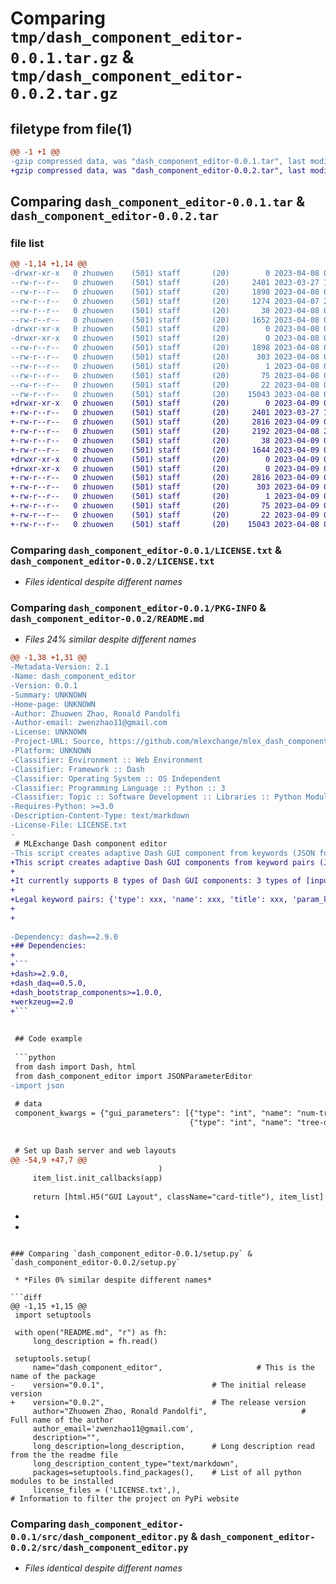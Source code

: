 # Comparing `tmp/dash_component_editor-0.0.1.tar.gz` & `tmp/dash_component_editor-0.0.2.tar.gz`

## filetype from file(1)

```diff
@@ -1 +1 @@
-gzip compressed data, was "dash_component_editor-0.0.1.tar", last modified: Sat Apr  8 00:35:32 2023, max compression
+gzip compressed data, was "dash_component_editor-0.0.2.tar", last modified: Sun Apr  9 00:11:19 2023, max compression
```

## Comparing `dash_component_editor-0.0.1.tar` & `dash_component_editor-0.0.2.tar`

### file list

```diff
@@ -1,14 +1,14 @@
-drwxr-xr-x   0 zhuowen    (501) staff       (20)        0 2023-04-08 00:35:32.923714 dash_component_editor-0.0.1/
--rw-r--r--   0 zhuowen    (501) staff       (20)     2401 2023-03-27 16:49:46.000000 dash_component_editor-0.0.1/LICENSE.txt
--rw-r--r--   0 zhuowen    (501) staff       (20)     1898 2023-04-08 00:35:32.923572 dash_component_editor-0.0.1/PKG-INFO
--rw-r--r--   0 zhuowen    (501) staff       (20)     1274 2023-04-07 23:27:26.000000 dash_component_editor-0.0.1/README.md
--rw-r--r--   0 zhuowen    (501) staff       (20)       38 2023-04-08 00:35:32.923764 dash_component_editor-0.0.1/setup.cfg
--rw-r--r--   0 zhuowen    (501) staff       (20)     1652 2023-04-08 00:35:09.000000 dash_component_editor-0.0.1/setup.py
-drwxr-xr-x   0 zhuowen    (501) staff       (20)        0 2023-04-08 00:35:32.922689 dash_component_editor-0.0.1/src/
-drwxr-xr-x   0 zhuowen    (501) staff       (20)        0 2023-04-08 00:35:32.923378 dash_component_editor-0.0.1/src/dash_component_editor.egg-info/
--rw-r--r--   0 zhuowen    (501) staff       (20)     1898 2023-04-08 00:35:32.000000 dash_component_editor-0.0.1/src/dash_component_editor.egg-info/PKG-INFO
--rw-r--r--   0 zhuowen    (501) staff       (20)      303 2023-04-08 00:35:32.000000 dash_component_editor-0.0.1/src/dash_component_editor.egg-info/SOURCES.txt
--rw-r--r--   0 zhuowen    (501) staff       (20)        1 2023-04-08 00:35:32.000000 dash_component_editor-0.0.1/src/dash_component_editor.egg-info/dependency_links.txt
--rw-r--r--   0 zhuowen    (501) staff       (20)       75 2023-04-08 00:35:32.000000 dash_component_editor-0.0.1/src/dash_component_editor.egg-info/requires.txt
--rw-r--r--   0 zhuowen    (501) staff       (20)       22 2023-04-08 00:35:32.000000 dash_component_editor-0.0.1/src/dash_component_editor.egg-info/top_level.txt
--rw-r--r--   0 zhuowen    (501) staff       (20)    15043 2023-04-08 00:04:50.000000 dash_component_editor-0.0.1/src/dash_component_editor.py
+drwxr-xr-x   0 zhuowen    (501) staff       (20)        0 2023-04-09 00:11:19.335972 dash_component_editor-0.0.2/
+-rw-r--r--   0 zhuowen    (501) staff       (20)     2401 2023-03-27 16:49:46.000000 dash_component_editor-0.0.2/LICENSE.txt
+-rw-r--r--   0 zhuowen    (501) staff       (20)     2816 2023-04-09 00:11:19.335799 dash_component_editor-0.0.2/PKG-INFO
+-rw-r--r--   0 zhuowen    (501) staff       (20)     2192 2023-04-08 23:59:48.000000 dash_component_editor-0.0.2/README.md
+-rw-r--r--   0 zhuowen    (501) staff       (20)       38 2023-04-09 00:11:19.336075 dash_component_editor-0.0.2/setup.cfg
+-rw-r--r--   0 zhuowen    (501) staff       (20)     1644 2023-04-09 00:10:35.000000 dash_component_editor-0.0.2/setup.py
+drwxr-xr-x   0 zhuowen    (501) staff       (20)        0 2023-04-09 00:11:19.334738 dash_component_editor-0.0.2/src/
+drwxr-xr-x   0 zhuowen    (501) staff       (20)        0 2023-04-09 00:11:19.335569 dash_component_editor-0.0.2/src/dash_component_editor.egg-info/
+-rw-r--r--   0 zhuowen    (501) staff       (20)     2816 2023-04-09 00:11:19.000000 dash_component_editor-0.0.2/src/dash_component_editor.egg-info/PKG-INFO
+-rw-r--r--   0 zhuowen    (501) staff       (20)      303 2023-04-09 00:11:19.000000 dash_component_editor-0.0.2/src/dash_component_editor.egg-info/SOURCES.txt
+-rw-r--r--   0 zhuowen    (501) staff       (20)        1 2023-04-09 00:11:19.000000 dash_component_editor-0.0.2/src/dash_component_editor.egg-info/dependency_links.txt
+-rw-r--r--   0 zhuowen    (501) staff       (20)       75 2023-04-09 00:11:19.000000 dash_component_editor-0.0.2/src/dash_component_editor.egg-info/requires.txt
+-rw-r--r--   0 zhuowen    (501) staff       (20)       22 2023-04-09 00:11:19.000000 dash_component_editor-0.0.2/src/dash_component_editor.egg-info/top_level.txt
+-rw-r--r--   0 zhuowen    (501) staff       (20)    15043 2023-04-08 00:04:50.000000 dash_component_editor-0.0.2/src/dash_component_editor.py
```

### Comparing `dash_component_editor-0.0.1/LICENSE.txt` & `dash_component_editor-0.0.2/LICENSE.txt`

 * *Files identical despite different names*

### Comparing `dash_component_editor-0.0.1/PKG-INFO` & `dash_component_editor-0.0.2/README.md`

 * *Files 24% similar despite different names*

```diff
@@ -1,38 +1,31 @@
-Metadata-Version: 2.1
-Name: dash_component_editor
-Version: 0.0.1
-Summary: UNKNOWN
-Home-page: UNKNOWN
-Author: Zhuowen Zhao, Ronald Pandolfi
-Author-email: zwenzhao11@gmail.com
-License: UNKNOWN
-Project-URL: Source, https://github.com/mlexchange/mlex_dash_component_editor.git
-Platform: UNKNOWN
-Classifier: Environment :: Web Environment
-Classifier: Framework :: Dash
-Classifier: Operating System :: OS Independent
-Classifier: Programming Language :: Python :: 3
-Classifier: Topic :: Software Development :: Libraries :: Python Modules
-Requires-Python: >=3.0
-Description-Content-Type: text/markdown
-License-File: LICENSE.txt
-
 # MLExchange Dash component editor
-This script creates adaptive Dash GUI component from keywords (JSON format data).
+This script creates adaptive Dash GUI components from keyword pairs (JSON format).
+
+It currently supports 8 types of Dash GUI components: 3 types of [input forms](https://dash-bootstrap-components.opensource.faculty.ai/docs/components/input/) (int, float, str), [slider](https://dash.plotly.com/dash-core-components/slider), [dropdown](https://dash.plotly.com/dash-core-components/dropdown), [radio items](https://dash.plotly.com/dash-core-components/radioitems), [boolean toggle switch](https://dash.plotly.com/dash-daq/toggleswitch), and [image](https://dash.plotly.com/dash-html-components/img). The corresponding keyword values are 'int', 'float', 'str', 'slider', 'dropdown', 'radio', 'bool', and 'img'.
+
+Legal keyword pairs: {'type': xxx, 'name': xxx, 'title': xxx, 'param_key': xxx, 'value': xxx} and all the other legal keyword pairs in the corresponding Dash components. **Note**: 'name' is the unique string identifier.
+
+
 
-Dependency: dash==2.9.0
+## Dependencies:
+
+```
+dash>=2.9.0,
+dash_daq==0.5.0,
+dash_bootstrap_components>=1.0.0,
+werkzeug==2.0
+```
 
 
 ## Code example
 
 ```python
 from dash import Dash, html
 from dash_component_editor import JSONParameterEditor
-import json
 
 # data
 component_kwargs = {"gui_parameters": [{"type": "int", "name": "num-tree", "title": "Number of Trees", "param_key": "n_estimators", "value": "30"}, 
                                        {"type": "int", "name": "tree-depth", "title": "Tree Depth", "param_key": "max_depth", "value": "8"}]}
 
 
 # Set up Dash server and web layouts
@@ -54,9 +47,7 @@
                                 )
     item_list.init_callbacks(app)
     
     return [html.H5("GUI Layout", className="card-title"), item_list]
 ```
 
 
-
-
```

### Comparing `dash_component_editor-0.0.1/setup.py` & `dash_component_editor-0.0.2/setup.py`

 * *Files 0% similar despite different names*

```diff
@@ -1,15 +1,15 @@
 import setuptools
 
 with open("README.md", "r") as fh:
     long_description = fh.read()
 
 setuptools.setup(
     name="dash_component_editor",                     # This is the name of the package
-    version="0.0.1",                        # The initial release version
+    version="0.0.2",                        # The release version
     author="Zhuowen Zhao, Ronald Pandolfi",                     # Full name of the author
     author_email='zwenzhao11@gmail.com',
     description="",
     long_description=long_description,      # Long description read from the the readme file
     long_description_content_type="text/markdown",
     packages=setuptools.find_packages(),    # List of all python modules to be installed
     license_files = ('LICENSE.txt',),                                     # Information to filter the project on PyPi website
```

### Comparing `dash_component_editor-0.0.1/src/dash_component_editor.py` & `dash_component_editor-0.0.2/src/dash_component_editor.py`

 * *Files identical despite different names*

